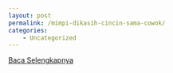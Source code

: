 ```yaml
---
layout: post
permalink: /mimpi-dikasih-cincin-sama-cowok/
categories:
    - Uncategorized
---
```


[Baca Selengkapnya](/02)